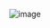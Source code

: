 ![image](https://user-images.githubusercontent.com/94339311/144111254-05f4542d-fc4d-4867-b5b8-bd80d257d420.png)
